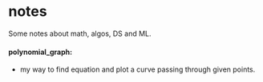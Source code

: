 # notes
Some notes about math, algos, DS and ML.

#### polynomial_graph:
- my way to find equation and plot a curve passing through given points.
